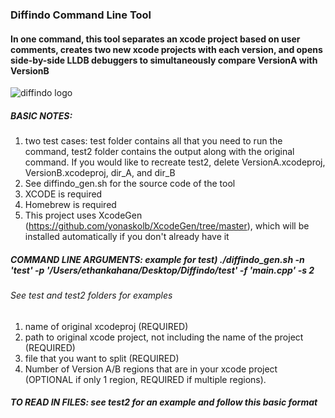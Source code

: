 ### Diffindo Command Line Tool 
#### In one command, this tool separates an xcode project based on user comments, creates two new xcode projects with each version, and opens side-by-side LLDB debuggers to   simultaneously compare VersionA with VersionB

![diffindo logo](https://44.media.tumblr.com/tumblr_lpiavfuhkK1qbrxslo1_r1_500.gif)

##### BASIC NOTES:
1. two test cases: test folder contains all that you need to run the command, test2 folder contains the output along with the original command. If you would like to recreate test2, delete VersionA.xcodeproj, VersionB.xcodeproj, dir_A, and dir_B
2. See diffindo_gen.sh for the source code of the tool
3. XCODE is required
4. Homebrew is required
5. This project uses XcodeGen (https://github.com/yonaskolb/XcodeGen/tree/master), which will be installed automatically if you don't already have it

##### COMMAND LINE ARGUMENTS: example for test) ./diffindo_gen.sh -n 'test' -p '/Users/ethankahana/Desktop/Diffindo/test' -f 'main.cpp' -s 2 
###### See test and test2 folders for examples 
1. name of original xcodeproj (REQUIRED)
2. path to original xcode project, not including the name of the project (REQUIRED)
3. file that you want to split (REQUIRED)
4. Number of Version A/B regions that are in your xcode project (OPTIONAL if only 1 region, REQUIRED if multiple regions).

##### TO READ IN FILES: see test2 for an example and follow this basic format
